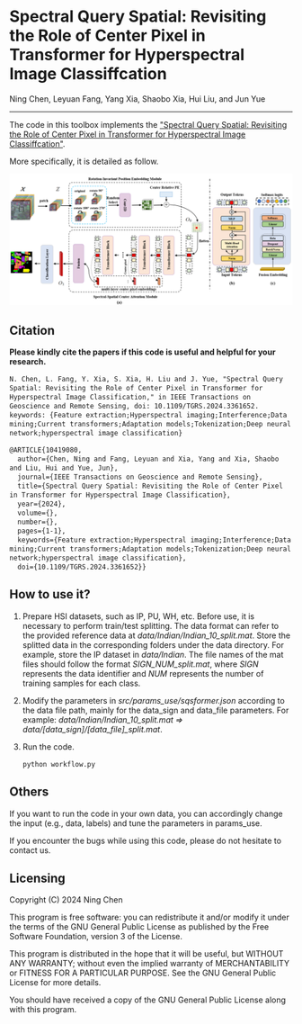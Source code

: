 # Spectral Query Spatial: Revisiting the Role of Center Pixel in Transformer for Hyperspectral Image Classiffcation

Ning Chen, Leyuan Fang, Yang Xia, Shaobo Xia, Hui Liu, and Jun Yue
___________

The code in this toolbox implements the ["Spectral Query Spatial: Revisiting the Role of Center Pixel in Transformer for Hyperspectral Image Classiffcation"](). 


More specifically, it is detailed as follow.

![alt text](./framework.png)

Citation
---------------------

**Please kindly cite the papers if this code is useful and helpful for your research.**

```
N. Chen, L. Fang, Y. Xia, S. Xia, H. Liu and J. Yue, "Spectral Query Spatial: Revisiting the Role of Center Pixel in Transformer for Hyperspectral Image Classification," in IEEE Transactions on Geoscience and Remote Sensing, doi: 10.1109/TGRS.2024.3361652. keywords: {Feature extraction;Hyperspectral imaging;Interference;Data mining;Current transformers;Adaptation models;Tokenization;Deep neural network;hyperspectral image classification}
```

```
@ARTICLE{10419080,
  author={Chen, Ning and Fang, Leyuan and Xia, Yang and Xia, Shaobo and Liu, Hui and Yue, Jun},
  journal={IEEE Transactions on Geoscience and Remote Sensing}, 
  title={Spectral Query Spatial: Revisiting the Role of Center Pixel in Transformer for Hyperspectral Image Classification}, 
  year={2024},
  volume={},
  number={},
  pages={1-1},
  keywords={Feature extraction;Hyperspectral imaging;Interference;Data mining;Current transformers;Adaptation models;Tokenization;Deep neural network;hyperspectral image classification},
  doi={10.1109/TGRS.2024.3361652}}
```


How to use it?
---------------------
1. Prepare HSI datasets, such as IP, PU, WH, etc. Before use, it is necessary to perform train/test splitting. The data format can refer to the provided reference data at *data/Indian/Indian_10_split.mat*. Store the splitted data in the corresponding folders under the data directory. For example, store the IP dataset in *data/Indian*. The file names of the mat files should follow the format *SIGN_NUM_split.mat*, where *SIGN* represents the data identifier and *NUM* represents the number of training samples for each class.

2. Modify the parameters in *src/params_use/sqsformer.json* according to the data file path, mainly for the data_sign and data_file parameters. For example: *data/Indian/Indian_10_split.mat => data/[data_sign]/[data_file]_split.mat*.

3. Run the code.
   ```
   python workflow.py
   ```

Others
----------------------
If you want to run the code in your own data, you can accordingly change the input (e.g., data, labels) and tune the parameters in params_use.

If you encounter the bugs while using this code, please do not hesitate to contact us.

Licensing
---------

Copyright (C) 2024 Ning Chen

This program is free software: you can redistribute it and/or modify it under the terms of the GNU General Public License as published by the Free Software Foundation, version 3 of the License.

This program is distributed in the hope that it will be useful, but WITHOUT ANY WARRANTY; without even the implied warranty of MERCHANTABILITY or FITNESS FOR A PARTICULAR PURPOSE. See the GNU General Public License for more details.

You should have received a copy of the GNU General Public License along with this program.

